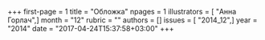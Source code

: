 +++
first-page = 1
title = "Обложка"
npages = 1
illustrators = [ "Анна Горлач",]
month = "12"
rubric = ""
authors = []
issues = [ "2014_12",]
year = "2014"
date = "2017-04-24T15:37:58+03:00"
+++
